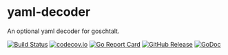 <!--
SPDX-FileCopyrightText: 2022 Weston Schmidt <weston_schmidt@alumni.purdue.edu>
SPDX-License-Identifier: Apache-2.0
-->

# yaml-decoder
An optional yaml decoder for goschtalt.

[![Build Status](https://github.com/goschtalt/yaml-decoder/actions/workflows/ci.yml/badge.svg)](https://github.com/goschtalt/yaml-decoder/actions/workflows/ci.yml)
[![codecov.io](http://codecov.io/github/goschtalt/yaml-decoder/coverage.svg?branch=main)](http://codecov.io/github/goschtalt/yaml-decoder?branch=main)
[![Go Report Card](https://goreportcard.com/badge/github.com/goschtalt/yaml-decoder)](https://goreportcard.com/report/github.com/goschtalt/yaml-decoder)
[![GitHub Release](https://img.shields.io/github/release/goschtalt/yaml-decoder.svg)](https://github.com/goschtalt/yaml-decoder/releases)
[![GoDoc](https://pkg.go.dev/badge/github.com/goschtalt/yaml-decoder)](https://pkg.go.dev/github.com/goschtalt/yaml-decoder)


